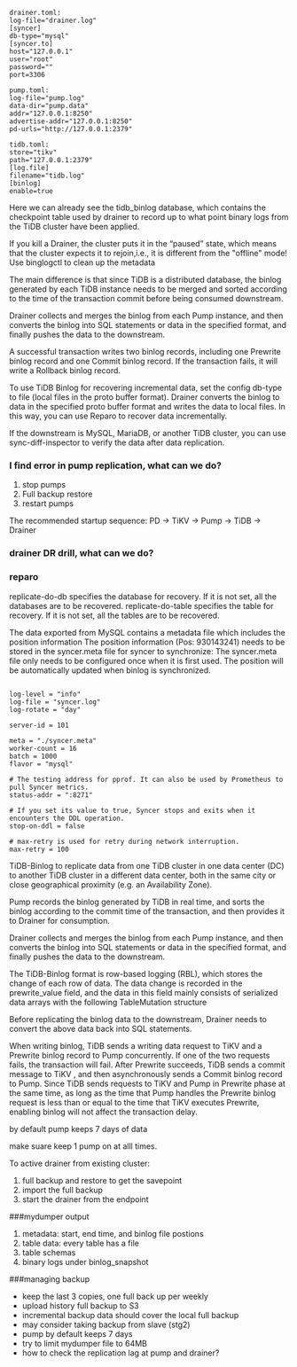 ```
drainer.toml:
log-file="drainer.log"
[syncer]
db-type="mysql"
[syncer.to]
host="127.0.0.1"
user="root"
password=""
port=3306

pump.toml:
log-file="pump.log"
data-dir="pump.data"
addr="127.0.0.1:8250"
advertise-addr="127.0.0.1:8250"
pd-urls="http://127.0.0.1:2379"

tidb.toml:
store="tikv"
path="127.0.0.1:2379"
[log.file]
filename="tidb.log"
[binlog]
enable=true
```

Here we can already see the tidb_binlog database, which contains the checkpoint table used by drainer to record up to what point binary logs from the TiDB cluster have been applied.

If you kill a Drainer, the cluster puts it in the “paused” state, which means that the cluster expects it to rejoin,i.e., it is different from the "offline" mode! Use binglogctl to clean up the metadata

The main difference is that since TiDB is a distributed database, the binlog generated by each TiDB instance needs to be merged and sorted according to the time of the transaction commit before being consumed downstream.

 Drainer collects and merges the binlog from each Pump instance, and then converts the binlog into SQL statements or data in the specified format, and finally pushes the data to the downstream.

  A successful transaction writes two binlog records, including one Prewrite binlog record and one Commit binlog record. If the transaction fails, it will write a Rollback binlog record.

  To use TiDB Binlog for recovering incremental data, set the config db-type to file (local files in the proto buffer format). Drainer converts the binlog to data in the specified proto buffer format and writes the data to local files. In this way, you can use Reparo to recover data incrementally.

If the downstream is MySQL, MariaDB, or another TiDB cluster, you can use sync-diff-inspector to verify the data after data replication.

### I find error in pump replication, what can we do?
1. stop pumps
2. Full backup restore
3. restart pumps
 
The recommended startup sequence: PD -> TiKV -> Pump -> TiDB -> Drainer

### drainer DR drill, what can we do?

### reparo

replicate-do-db specifies the database for recovery. If it is not set, all the databases are to be recovered.
replicate-do-table specifies the table for recovery. If it is not set, all the tables are to be recovered.

The data exported from MySQL contains a metadata file which includes the position information
The position information (Pos: 930143241) needs to be stored in the syncer.meta file for syncer to synchronize:
The syncer.meta file only needs to be configured once when it is first used. The position will be automatically updated when binlog is synchronized.

```syncer toml

log-level = "info"
log-file = "syncer.log"
log-rotate = "day"

server-id = 101

meta = "./syncer.meta"
worker-count = 16
batch = 1000
flavor = "mysql"

# The testing address for pprof. It can also be used by Prometheus to pull Syncer metrics.
status-addr = ":8271"

# If you set its value to true, Syncer stops and exits when it encounters the DDL operation.
stop-on-ddl = false

# max-retry is used for retry during network interruption.
max-retry = 100
```

TiDB-Binlog to replicate data from one TiDB cluster in one data center (DC) to another TiDB cluster in a different data center, both in the same city or close geographical proximity (e.g. an Availability Zone).

Pump records the binlog generated by TiDB in real time, and sorts the binlog according to the commit time of the transaction, and then provides it to Drainer for consumption.

Drainer collects and merges the binlog from each Pump instance, and then converts the binlog into SQL statements or data in the specified format, and finally pushes the data to the downstream.

The TiDB-Binlog format is row-based logging (RBL), which stores the change of each row of data. The data change is recorded in the prewrite_value field, and the data in this field mainly consists of serialized data arrays with the following TableMutation structure

Before replicating the binlog data to the downstream, Drainer needs to convert the above data back into SQL statements.

When writing binlog, TiDB sends a writing data request to TiKV and a Prewrite binlog record to Pump concurrently. If one of the two requests fails, the transaction will fail. After Prewrite succeeds, TiDB sends a commit message to TiKV , and then asynchronously sends a Commit binlog record to Pump. Since TiDB sends requests to TiKV and Pump in Prewrite phase at the same time, as long as the time that Pump handles the Prewrite binlog request is less than or equal to the time that TiKV executes Prewrite, enabling binlog will not affect the transaction delay.

by default pump keeps 7 days of data

make suare keep 1 pump on at alll times. 

To active drainer from existing cluster:
1. full backup and restore to get the savepoint
2. import the full backup
3. start the drainer from the endpoint

###mydumper output
1. metadata: start, end time, and binlog file postions
2. table data: every table has a file
3. table schemas
4. binary logs under binlog_snapshot

###managing backup
* keep the last 3 copies, one full back up per weekly
* upload history full backup to S3
* incremental backup data should cover the local full backup
* may consider taking backup from slave (stg2)
* pump by default keeps 7 days 
* try to limit mydumper file to 64MB
* how to check the replication lag at pump and drainer?

